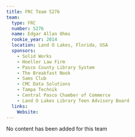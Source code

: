 ```yaml
---
title: FRC Team 5276
team:
  type: FRC
  number: 5276
  name: Edgar Allan Ohms
  rookie_year: 2014
  location: Land O Lakes, Florida, USA
  sponsors:
    - Solid Works
    - Hoeller Law Firm
    - Pasco County Library System
    - The Breakfast Nook
    - Sams Club
    - CMC Data Solutions
    - Tampa Technik
    - Central Pasco Chamber of Commerce
    - Land O Lakes Library Teen Advisory Board
  links:
    Website: 
---
```

No content has been added for this team